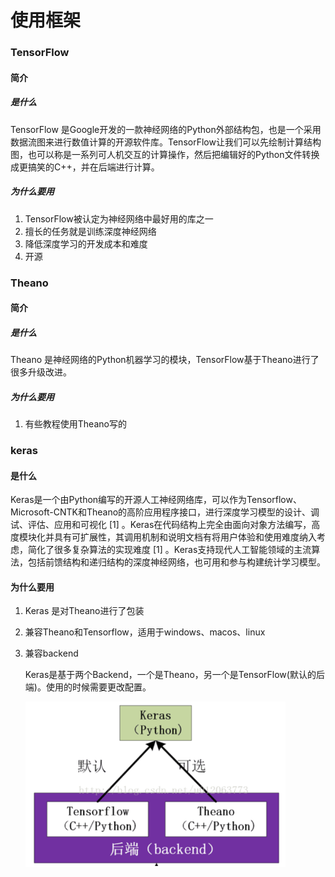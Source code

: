 # 使用框架

### TensorFlow

#### 简介

##### 是什么

TensorFlow 是Google开发的一款神经网络的Python外部结构包，也是一个采用数据流图来进行数值计算的开源软件库。TensorFlow让我们可以先绘制计算结构图，也可以称是一系列可人机交互的计算操作，然后把编辑好的Python文件转换成更搞笑的C++，并在后端进行计算。

##### 为什么要用

1. TensorFlow被认定为神经网络中最好用的库之一
2. 擅长的任务就是训练深度神经网络
3. 降低深度学习的开发成本和难度
4. 开源



### Theano

#### 简介

##### 是什么

Theano 是神经网络的Python机器学习的模块，TensorFlow基于Theano进行了很多升级改进。

##### 为什么要用

1. 有些教程使用Theano写的

### keras

#### 是什么

Keras是一个由Python编写的开源人工神经网络库，可以作为Tensorflow、Microsoft-CNTK和Theano的高阶应用程序接口，进行深度学习模型的设计、调试、评估、应用和可视化 [1]  。Keras在代码结构上完全由面向对象方法编写，高度模块化并具有可扩展性，其调用机制和说明文档有将用户体验和使用难度纳入考虑，简化了很多复杂算法的实现难度 [1]  。Keras支持现代人工智能领域的主流算法，包括前馈结构和递归结构的深度神经网络，也可用和参与构建统计学习模型。

#### 为什么要用

1. Keras 是对Theano进行了包装

2. 兼容Theano和Tensorflow，适用于windows、macos、linux

3. 兼容backend

    Keras是基于两个Backend，一个是Theano，另一个是TensorFlow(默认的后端)。使用的时候需要更改配置。

    <img src="framework.assets/image-20210430134211066.png" alt="image-20210430134211066" style="zoom:70%;" />

    














